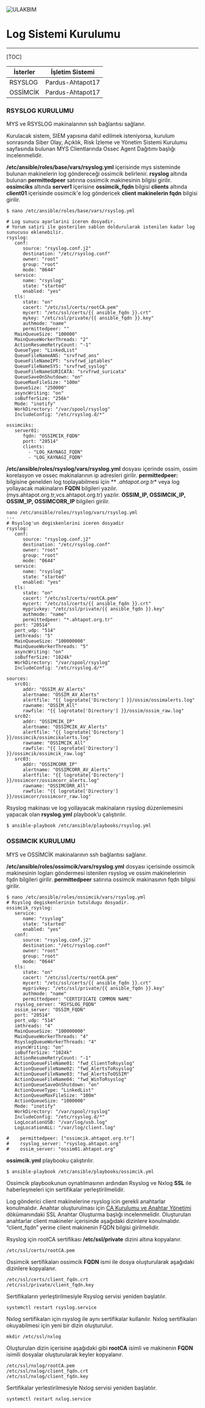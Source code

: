 ![ULAKBIM](../img/ulakbim.jpg)
# Log Sistemi Kurulumu
-----------------

[TOC]


 |   İsterler	|   İşletim Sistemi   |
 |  ----------	|  -----------------  |
 |     RSYSLOG	|   Pardus-Ahtapot17  |
 |     OSSİMCİK	|   Pardus-Ahtapot17  |


### RSYSLOG KURULUMU

MYS ve RSYSLOG makinalarının ssh bağlantısı sağlanır. 

Kurulacak sistem, SIEM yapısına dahil edilmek isteniyorsa, kurulum sonrasında Siber Olay, Açıklık, Risk İzleme ve Yönetim Sistemi Kurulumu sayfasında bulunan 
MYS Clientlarında Ossec Agent Dağıtımı başlığı incelenmelidir.

**/etc/ansible/roles/base/vars/rsyslog.yml** içerisinde mys sisteminde bulunan makinelerin log göndereceği ossimcik belirlenir. **rsyslog** altında bulunan **permittedpeer** satırına ossimcik makinesinin bilgisi girilir. **ossimciks** altında **server1** içerisine **ossimcik_fqdn** bilgisi **clients** altında **client01** içerisinde ossimcik'e log göndericek **client makinelerin fqdn** bilgisi girilir.
```
$ nano /etc/ansible/roles/base/vars/rsyslog.yml

# Log sunucu ayarlarini iceren dosyadir.
# Yorum satiri ile gosterilen sablon doldurularak istenilen kadar log sunucusu eklenebilir.
rsyslog:
   conf:
      source: "rsyslog.conf.j2" 
      destination: "/etc/rsyslog.conf" 
      owner: "root" 
      group: "root" 
      mode: "0644" 
   service:
      name: "rsyslog" 
      state: "started" 
      enabled: "yes"
   tls:
      state: "on"
      cacert: "/etc/ssl/certs/rootCA.pem"
      mycert: "/etc/ssl/certs/{{ ansible_fqdn }}.crt"
      mykey: "/etc/ssl/private/{{ ansible_fqdn }}.key"   
      authmode: "name"
      permittedpeer: ""
   MainQueueSize: "100000"
   MainQueueWorkerThreads: "2"
   ActionResumeRetryCount: "-1"
   QueueType: "LinkedList"
   QueueFileNameANS: "srvfrwd_ans"
   QueueFileNameIPT: "srvfrwd_iptables"
   QueueFileNameSYS: "srvfrwd_syslog"
   QueueFileNameSURICATA: "srvfrwd_suricata"
   QueueSaveOnShutdown: "on"
   QueueMaxFileSize: "100m"
   QueueSize: "250000"
   asyncWriting: "on" 
   ioBufferSize: "256k" 
   Mode: "inotify"
   WorkDirectory: "/var/spool/rsyslog" 
   IncludeConfig: "/etc/rsyslog.d/*" 

ossimciks:
   server01:
      fqdn: "OSSIMCIK_FQDN"
      port: "20514"
      clients:
        - "LOG_KAYNAGI_FQDN"
        - "LOG_KAYNAGI_FQDN"
```

**/etc/ansible/roles/rsyslog/vars/rsyslog.yml** dosyası içerinde ossim, ossim korelasyon ve ossec makinalarının ip adresleri girilir. **permittedpeer:** bilgisine genelden log toplayabilmesi için ** *.ahtapot.org.tr** veya log yollayacak makinaların **FQDN** bilgileri yazılır. (mys.ahtapot.org.tr,vcs.ahtapot.org.tr) yazılır. **OSSIM_IP, OSSIMCIK_IP, OSSIM_IP, OSSIMCORR_IP** bilgileri girilir.

```
nano /etc/ansible/roles/rsyslog/vars/rsyslog.yml
---
# Rsyslog'un degiskenlerini iceren dosyadir
rsyslog:
   conf:
      source: "rsyslog.conf.j2"
      destination: "/etc/rsyslog.conf"
      owner: "root"
      group: "root"
      mode: "0644"
   service:
      name: "rsyslog"
      state: "started"
      enabled: "yes"
   tls:
      state: "on"
      cacert: "/etc/ssl/certs/rootCA.pem"
      mycert: "/etc/ssl/certs/{{ ansible_fqdn }}.crt"
      myprivkey: "/etc/ssl/private/{{ ansible_fqdn }}.key"
      authmode: "name"
      permittedpeer: "*.ahtapot.org.tr"
   port: "20514"
   port_udp: "514"
   imthreads: "5"
   MainQueueSize: "100000000"
   MainQueueWorkerThreads: "5"
   asyncWriting: "on"
   ioBufferSize: "1024k"
   WorkDirectory: "/var/spool/rsyslog"
   IncludeConfig: "/etc/rsyslog.d/*"

sources:
   src01:
      addr: "OSSIM_AV_Alerts"
      alertname: "OSSIM_AV_Alerts"
      alertfile: "{{ logrotate['Directory'] }}/ossim/ossimalerts.log"
      rawname: "OSSIM_All"
      rawfile: "{{ logrotate['Directory'] }}/ossim/ossim_raw.log"
   src02:
      addr: "OSSIMCIK_IP"
      alertname: "OSSIMCIK_AV_Alerts"
      alertfile: "{{ logrotate['Directory'] }}/ossimcik/ossimcikalerts.log"
      rawname: "OSSIMCIK_All"
      rawfile: "{{ logrotate['Directory'] }}/ossimcik/ossimcik_raw.log"
   src03:
      addr: "OSSIMCORR_IP"
      alertname: "OSSIMCORR_AV_Alerts"
      alertfile: "{{ logrotate['Directory'] }}/ossimcorr/ossimcorr_alerts.log"
      rawname: "OSSIMCORR_All"
      rawfile: "{{ logrotate['Directory'] }}/ossimcorr/ossimcorr_raw.log"

```

Rsyslog makinası ve log yollayacak makinaların rsyslog düzenlemesini yapacak olan **rsyslog.yml** playbook’u çalıştırılır.
```
$ ansible-playbook /etc/ansible/playbooks/rsyslog.yml
```

### OSSIMCIK KURULUMU

MYS ve OSSİMCİK makinalarının ssh bağlantısı sağlanır. 

**/etc/ansible/roles/ossimcik/vars/rsyslog.yml** dosyası içerisinde ossimcik makinesinin logları göndermesi istenilen rsyslog ve ossim makinelerinin fqdn bilgileri girilir. **permittedpeer** satırına ossimcik makinasının fqdn bilgisi girilir.
```
$ nano /etc/ansible/roles/ossimcik/vars/rsyslog.yml
# Rsyslog degiskenlerinin tutuldugu dosyadir.
ossimcik_rsyslog:
   service:
      name: "rsyslog"
      state: "started"
      enabled: "yes"
   conf:
      source: "rsyslog.conf.j2"
      destination: "/etc/rsyslog.conf"
      owner: "root"
      group: "root"
      mode: "0644"
   tls:
      state: "on"
      cacert: "/etc/ssl/certs/rootCA.pem"
      mycert: "/etc/ssl/certs/{{ ansible_fqdn }}.crt"
      myprivkey: "/etc/ssl/private/{{ ansible_fqdn }}.key"
      authmode: "name"
      permittedpeer: "CERTIFICATE COMMON NAME"
   rsyslog_server: "RSYSLOG_FQDN"
   ossim_server: "OSSIM_FQDN"
   port: "20514"
   port_udp: "514"
   imthreads: "4"
   MainQueueSize: "100000000"
   MainQueueWorkerThreads: "4"
   RsyslogQueueWorkerThreads: "4"
   asyncWriting: "on"
   ioBufferSize: "1024k"
   ActionResumeRetryCount: "-1"
   ActionQueueFileName01: "fwd_ClientToRsyslog"
   ActionQueueFileName02: "fwd_AlertsToRsyslog"
   ActionQueueFileName03: "fwd_AlertsToOSSIM"
   ActionQueueFileName04: "fwd_WinToRsyslog"
   ActionQueueSaveOnShutdown: "on"
   ActionQueueType: "LinkedList"
   ActionQueueMaxFileSize: "100m"
   ActionQueueSize: "1000000"
   Mode: "inotify"
   WorkDirectory: "/var/spool/rsyslog"
   IncludeConfig: "/etc/rsyslog.d/*"
   LogLocationUSB: "/var/log/usb.log"
   LogLocationALL: "/var/log/client.log"

#    permittedpeer: ["ossimcik.ahtapot.org.tr"]
#    rsyslog_server: "rsyslog.ahtapot.org"
#    ossim_server: "ossim01.ahtapot.org"
```

**ossimcik.yml** playbooku çalıştırılır.
```
$ ansible-playbook /etc/ansible/playbooks/ossimcik.yml
```
Ossimcik playbookunun oynatılmasının ardından Rsyslog ve Nxlog **SSL** ile haberleşmeleri için sertifikalar yerleştirilmelidir.

Log gönderici client makinelerine rsyslog icin gerekli anahtarlar konulmalıdır. Anahtar oluşturulması için [CA Kurulumu ve Anahtar Yönetimi](ca-kurulum.md) dökümanındaki SSL Anahtar Oluşturma başlığı incelenmelidir. Oluşturulan anahtarlar client makineler içerisinde aşağıdaki dizinlere konulmalıdır. “client_fqdn” yerine client makinenin FQDN bilgisi girilmelidir.

Rsyslog için rootCA sertifikası **/etc/ssl/private** dizini altına kopyalanır.
```
/etc/ssl/certs/rootCA.pem
```
Ossimcik sertifikaları ossimcik **FQDN** ismi ile dosya oluşturularak aşağıdaki dizinlere kopyalanır.
```
/etc/ssl/certs/client_fqdn.crt
/etc/ssl/private/client_fqdn.key
```
Sertifikaların yerleştirilmesiyle Rsyslog servisi yeniden başlatılır.
```
systemctl restart rsyslog.service
```
Nxlog sertifikaları için rsyslog ile aynı sertifikalar kullanılır. Nxlog sertifikaları okuyabilmesi için yeni bir dizin oluşturulur.
```
mkdir /etc/ssl/nxlog
```
Oluşturulan dizin içerisine aşağıdaki gibi **rootCA** isimli ve makinenin **FQDN** isimili dosyalar oluşturularak keyler kopyalanır. 
```
/etc/ssl/nxlog/rootCA.pem
/etc/ssl/nxlog/client_fqdn.crt
/etc/ssl/nxlog/client_fqdn.key
```
Sertifikalar yerlestirilmesiyle Nxlog servisi yeniden başlatılır.
```
systemctl restart nxlog.service
```
